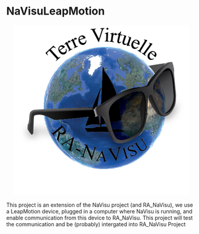 # NaVisuLeapMotion

<div align="center">
<img src= "https://github.com/terre-virtuelle/RA-NaVisu/blob/master/RaNavisu/Images/Logo-RA-NaVisu.png"/img>
</div>

This project is an extension of the NaVisu project (and RA_NaVisu), we use a LeapMotion device, plugged in a computer where NaVisu is running, and enable communication from this device to RA_NaVisu.
This project will test the communication and be (probably) intergated into RA_NaVisu Project
